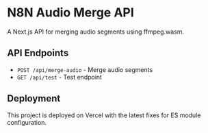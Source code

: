 # N8N Audio Merge API

A Next.js API for merging audio segments using ffmpeg.wasm.

## API Endpoints

- `POST /api/merge-audio` - Merge audio segments
- `GET /api/test` - Test endpoint

## Deployment

This project is deployed on Vercel with the latest fixes for ES module configuration.
